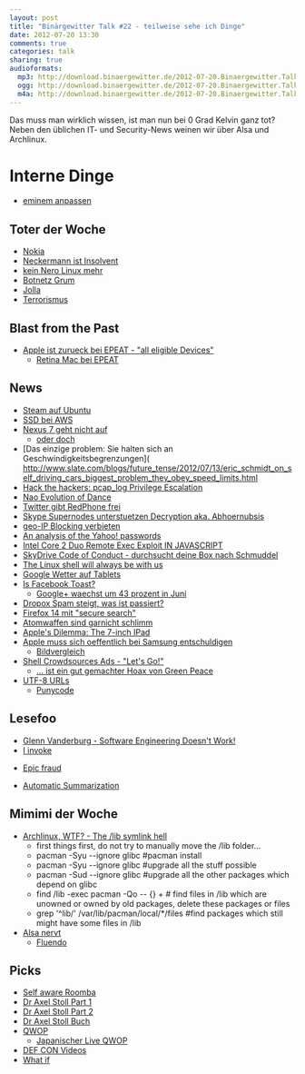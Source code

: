 ```yaml
---
layout: post
title: "Binärgewitter Talk #22 - teilweise sehe ich Dinge"
date: 2012-07-20 13:30
comments: true
categories: talk
sharing: true
audioformats:
  mp3: http://download.binaergewitter.de/2012-07-20.Binaergewitter.Talk.22.mp3
  ogg: http://download.binaergewitter.de/2012-07-20.Binaergewitter.Talk.22.ogg
  m4a: http://download.binaergewitter.de/2012-07-20.Binaergewitter.Talk.22.m4a
---
```

Das muss man wirklich wissen, ist man nun bei 0 Grad Kelvin ganz tot? Neben den üblichen IT- und Security-News weinen wir über Alsa und Archlinux.

# Interne Dinge
* [eminem anpassen]( https://github.com/Binaergewitter/eminem )

## Toter der Woche
* [Nokia](http://www.heise.de/newsticker/meldung/Nokia-stuerzt-weiter-ab-1647473.html )
* [Neckermann ist Insolvent](http://www.heise.de/newsticker/meldung/Neckermann-de-meldet-Insolvenz-an-1646755.html ) 
* [kein Nero Linux mehr](http://www.phoronix.com/scan.php?page=news_item&px=MTE0MjI )
* [Botnetz Grum]( http://www.bbc.com/news/technology-18898971 )
* [Jolla](http://www.pro-linux.de/news/1/18614/jolla-erhaelt-grossauftrag-aus-china.html )
* [Terrorismus]( http://www.dailymail.co.uk/news/article-2173122/Royal-Navys-largest-warship-sails-Thames-armed-forces-strength-Olympics.html )

## Blast from the Past
* [Apple ist zurueck bei EPEAT - "all eligible Devices"]( http://news.ycombinator.net/item?id=4240788 )
    * [Retina Mac bei EPEAT](http://ww2.epeat.net/PublicSearchResults.aspx?return=pm&epeatcountryid=1&manufacturer=32 )

## News
* [Steam auf Ubuntu]( http://blogs.valvesoftware.com/linux/steamd-penguins/ ) 
* [SSD bei AWS]( http://aws.typepad.com/aws/2012/07/new-high-io-ec2-instance-type-hi14xlarge.html ) 
* [Nexus 7 geht nicht auf]( http://www.youtube.com/watch?v=32DD4DF7Qpo )
    * [oder doch]( https://www.youtube.com/watch?v=GWl1m0Cd4eI )
* [Das einzige problem: Sie halten sich an Geschwindigkeitsbegrenzungen]( http://www.slate.com/blogs/future_tense/2012/07/13/eric_schmidt_on_self_driving_cars_biggest_problem_they_obey_speed_limits.html 
* [Hack the hackers: pcap_log Privilege Escalation]( http://packetstormsecurity.org/files/114784/metasploit-localroot.txt )
* [Nao Evolution of Dance]( http://www.youtube.com/watch?v=2laujomh0JY )    
* [Twitter gibt RedPhone frei]( https://github.com/WhisperSystems/RedPhone )
* [Skype Supernodes unterstuetzen Decryption aka. Abhoernubsis]( http://news.ycombinator.net/item?id=4254925 )
* [geo-IP Blocking verbieten]( http://delimiter.com.au/2012/07/19/choice-wants-geo-ip-blocking-abolished/ )
* [An analysis of the Yahoo! passwords]( http://isc.sans.edu/diary.html?storyid=13720&rss )
* [Intel Core 2 Duo Remote Exec Exploit IN JAVASCRIPT]( http://news.ycombinator.net/item?id=4245982 )
* [SkyDrive Code of Conduct - durchsucht deine Box nach Schmuddel]( http://wmpoweruser.com/watch-what-you-store-on-skydriveyou-may-lose-your-microsoft-life/ )
* [The Linux shell will always be with us]( http://www.zdnet.com/the-linux-shell-will-always-be-with-us-7000000742/ )
* [Google Wetter auf Tablets](http://www.engadget.com/2012/07/18/google-adds-interactive-weather-to-tablets/ )
* [Is Facebook Toast?]( http://www.datamation.com/feature/is-facebook-toast-1.html )
    * [Google+ waechst um 43 prozent in Juni]( http://news.ycombinator.net/item?id=4257108 )
* [Dropox Spam steigt, was ist passiert?]( http://news.techworld.com/security/3370518/spike-in-dropbox-spam-raises-security-worries/ )
* [Firefox 14 mit "secure search"]( http://arstechnica.com/information-technology/2012/07/firefox-14-arrives-with-secure-search/ )
* [Atomwaffen sind garnicht schlimm]( http://www.npr.org/blogs/krulwich/2012/07/16/156851175/five-men-agree-to-stand-directly-under-an-exploding-nuclear-bomb?ps=cprs )
* [Apple's Dilemma: The 7-inch IPad](http://connectedmonster.com/2012/07/17/apples-dilemma-the-7-inch-ipad/ )
* [Apple muss sich oeffentlich bei Samsung entschuldigen]( http://www.bloomberg.com/news/2012-07-18/apple-must-publish-notice-samsung-didn-t-copy-ipad-judge-says.html )
   * [Bildvergleich](http://i.imgur.com/TmUj2.jpg )
* [Shell Crowdsources Ads - "Let's Go!"]( http://arcticready.com/social/gallery )
    * [... ist ein gut gemachter Hoax von Green Peace]( http://www.upi.com/blog/2012/07/17/Shell-Lets-Go-campaign-a-brilliant-elaborate-hoax-UPDATED/5651342541859/#!/2/ )
* [UTF-8 URLs]( http://موقع.وزارة-الاتصالات.مصر/ )
    * [Punycode]( http://en.wikipedia.org/wiki/Punycode )
    
## Lesefoo
* [Glenn Vanderburg - Software Engineering Doesn't Work!]( http://www.youtube.com/watch?v=NCns726nBhQ#t=9m42s )
* [I invoke]( http://pastebin.com/q0hTkwFh )
- [Epic fraud]( http://arstechnica.com/science/2012/07/epic-fraud-how-to-succeed-in-science-without-doing-any/ )
* [Automatic Summarization]( http://en.wikipedia.org/wiki/Automatic_summarization )

## Mimimi der Woche
- [Archlinux, WTF? - The /lib symlink hell]( https://wiki.archlinux.org/index.php/DeveloperWiki:usrlib )
    - first things first, do not try to manually move the /lib folder...
    - pacman -Syu --ignore glibc #pacman install
    - pacman -Syu --ignore glibc #upgrade all the stuff possible
    - pacman -Sud --ignore glibc #upgrade all the other packages which depend on glibc
    - find /lib -exec pacman -Qo -- {} + # find files in /lib which are unowned or owned by old packages, delete these packages or files
    - grep '^lib/' /var/lib/pacman/local/*/files #find packages which still might have some files in /lib
- [Alsa nervt]( https://twitter.com/rb2k/status/225737496334577664 )
  - [Fluendo](http://fluendo.com )

## Picks
* [Self aware Roomba]( http://twitter.com/SelfAwareROOMBA )
* [Dr Axel Stoll Part 1]( http://www.youtube.com/watch?v=NYiZR6-_37I )
* [Dr Axel Stoll Part 2]( http://www.youtube.com/watch?v=EKMUOY8YSW8 )
* [Dr Axel Stoll Buch]( http://amzn.to/Lvj27J )
* [QWOP]( http://www.foddy.net/Athletics.html )
    * [Japanischer Live QWOP](http://25.media.tumblr.com/tumblr_m6khue2PGA1qdlh1io1_250.gif )
* [DEF CON Videos]( https://media.defcon.org/ )
* [What if]( http://what-if.xkcd.com )

